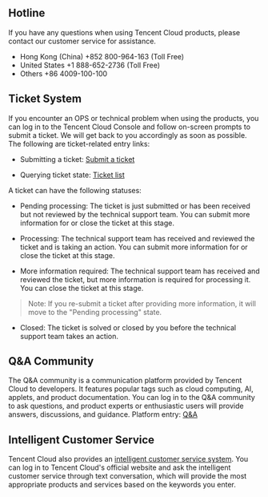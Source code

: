 ## Hotline
If you have any questions when using Tencent Cloud products, please contact our customer service for assistance.
- Hong Kong (China) +852 800-964-163 (Toll Free)
- United States +1 888-652-2736 (Toll Free)
- Others +86 4009-100-100

## Ticket System
If you encounter an OPS or technical problem when using the products, you can log in to the Tencent Cloud Console and follow on-screen prompts to submit a ticket. We will get back to you accordingly as soon as possible.
The following are ticket-related entry links:
- Submitting a ticket: [Submit a ticket](https://console.cloud.tencent.com/workorder/category)

- Querying ticket state: [Ticket list](https://console.cloud.tencent.com/workorder)

A ticket can have the following statuses:
- Pending processing: The ticket is just submitted or has been received but not reviewed by the technical support team. You can submit more information for or close the ticket at this stage.

- Processing: The technical support team has received and reviewed the ticket and is taking an action. You can submit more information for or close the ticket at this stage.

- More information required: The technical support team has received and reviewed the ticket, but more information is required for processing it. You can close the ticket at this stage.
> Note: If you re-submit a ticket after providing more information, it will move to the "Pending processing" state.
- Closed: The ticket is solved or closed by you before the technical support team takes an action.

## Q&A Community
The Q&A community is a communication platform provided by Tencent Cloud to developers. It features popular tags such as cloud computing, AI, applets, and product documentation.
You can log in to the Q&A community to ask questions, and product experts or enthusiastic users will provide answers, discussions, and guidance.
Platform entry: [Q&A](https://cloud.tencent.com/developer/ask)
## Intelligent Customer Service
Tencent Cloud also provides an [intelligent customer service system](https://console.cloud.tencent.com/smarty).
You can log in to Tencent Cloud's official website and ask the intelligent customer service through text conversation, which will provide the most appropriate products and services based on the keywords you enter.
